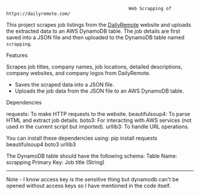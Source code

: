 
                                                  Web Scrapping of https://dailyremote.com/

This project scrapes job listings from the [DailyRemote](https://dailyremote.com/) website and uploads the extracted data to an AWS DynamoDB table. The job details are first saved into a JSON file and then uploaded to the DynamoDB table named `scrapping`.


Features

Scrapes job titles, company names, job locations, detailed descriptions, company websites, and company logos from DailyRemote.
- Saves the scraped data into a JSON file.
- Uploads the job data from the JSON file to an AWS DynamoDB table.

Dependencies

requests: To make HTTP requests to the website.
beautifulsoup4: To parse HTML and extract job details.
boto3: For interacting with AWS services (not used in the current script but imported).
urllib3: To handle URL operations.

You can install these dependencies using:
pip install requests beautifulsoup4 boto3 urllib3


The DynamoDB table should have the following schema:
Table Name: scrapping
Primary Key: Job title (String)
_____________________________________________________________________________________________________________________________________________________________________________________________________________

Note - I know access key is the sensitive thing but dynamodb can't be opened without access keys so I have mentioned in the code itself.


